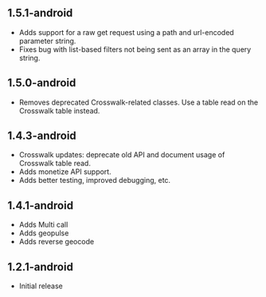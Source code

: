 ## 1.5.1-android
 * Adds support for a raw get request using a path and url-encoded parameter string.
 * Fixes bug with list-based filters not being sent as an array in the query string. 

## 1.5.0-android
 * Removes deprecated Crosswalk-related classes.  Use a table read on the Crosswalk table instead.

## 1.4.3-android
 * Crosswalk updates: deprecate old API and document usage of Crosswalk table read.
 * Adds monetize API support.
 * Adds better testing, improved debugging, etc.

## 1.4.1-android
 * Adds Multi call
 * Adds geopulse
 * Adds reverse geocode

## 1.2.1-android

 * Initial release
